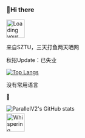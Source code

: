 ### :taco:Hi there

<img src="https://github.githubassets.com/images/mona-loading-default.gif" width="48" alt="Loading your activity..." class="mt-4 hide-reduced-motion">

来自SZTU，三天打鱼两天晒网

秋招Update：已失业

[![Top Langs](https://github-readme-stats-git-masterrstaa-rickstaa.vercel.app/api/top-langs/?username=parallelV2)](https://github.com/parallelV2/github-readme-stats)

没有常用语言

:poultry_leg:

![ParallelV2's GitHub stats](https://github-readme-stats-git-masterrstaa-rickstaa.vercel.app/api?username=parallelV2&count_private=true&hide_rank=true)

<img alt="Whispering..." style="margin-top: -10px" class="mr-3" src="https://github.githubassets.com/images/mona-whisper.gif" width="48" height="48">

